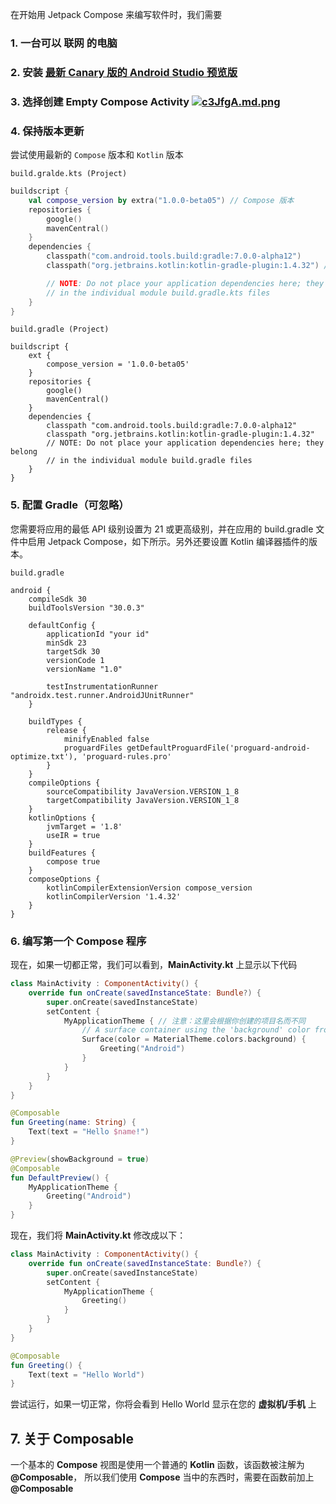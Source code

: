
在开始用 Jetpack Compose 来编写软件时，我们需要

### 1. 一台可以 **联网** 的电脑
### 2. **安装** [最新 Canary 版的 Android Studio 预览版](https://developer.android.com/studio/preview)
### 3. 选择创建 **Empty Compose Activity** [![c3JfgA.md.png](https://z3.ax1x.com/2021/04/07/c3JfgA.png)](https://z3.ax1x.com/2021/04/07/c3JfgA.png)

### 4. 保持版本更新

尝试使用最新的 `Compose` 版本和 `Kotlin` 版本

`build.gralde.kts (Project)`

```kotlin
buildscript {
    val compose_version by extra("1.0.0-beta05") // Compose 版本
    repositories {
        google()
        mavenCentral()
    }
    dependencies {
        classpath("com.android.tools.build:gradle:7.0.0-alpha12")
        classpath("org.jetbrains.kotlin:kotlin-gradle-plugin:1.4.32") // Kotlin 版本，注意：Compose 版本有时候需要要求 Kotlin 到达一定的版本，请同步更新

        // NOTE: Do not place your application dependencies here; they belong
        // in the individual module build.gradle.kts files
    }
}
```

`build.gradle (Project)`
```
buildscript {
    ext {
        compose_version = '1.0.0-beta05'
    }
    repositories {
        google()
        mavenCentral()
    }
    dependencies {
        classpath "com.android.tools.build:gradle:7.0.0-alpha12"
        classpath "org.jetbrains.kotlin:kotlin-gradle-plugin:1.4.32"
        // NOTE: Do not place your application dependencies here; they belong
        // in the individual module build.gradle files
    }
}
```


### 5. 配置 Gradle（可忽略）

您需要将应用的最低 API 级别设置为 21 或更高级别，并在应用的 build.gradle 文件中启用 Jetpack Compose，如下所示。另外还要设置 Kotlin 编译器插件的版本。

`build.gradle`

```
android {
    compileSdk 30
    buildToolsVersion "30.0.3"

    defaultConfig {
        applicationId "your id"
        minSdk 23
        targetSdk 30
        versionCode 1
        versionName "1.0"

        testInstrumentationRunner "androidx.test.runner.AndroidJUnitRunner"
    }

    buildTypes {
        release {
            minifyEnabled false
            proguardFiles getDefaultProguardFile('proguard-android-optimize.txt'), 'proguard-rules.pro'
        }
    }
    compileOptions {
        sourceCompatibility JavaVersion.VERSION_1_8
        targetCompatibility JavaVersion.VERSION_1_8
    }
    kotlinOptions {
        jvmTarget = '1.8'
        useIR = true
    }
    buildFeatures {
        compose true
    }
    composeOptions {
        kotlinCompilerExtensionVersion compose_version
        kotlinCompilerVersion '1.4.32'
    }
}
```

### 6. 编写第一个 **Compose** 程序
现在，如果一切都正常，我们可以看到，**MainActivity.kt** 上显示以下代码

``` kotlin
class MainActivity : ComponentActivity() {
    override fun onCreate(savedInstanceState: Bundle?) {
        super.onCreate(savedInstanceState)
        setContent {
            MyApplicationTheme { // 注意：这里会根据你创建的项目名而不同
                // A surface container using the 'background' color from the theme
                Surface(color = MaterialTheme.colors.background) {
                    Greeting("Android")
                }
            }
        }
    }
}

@Composable
fun Greeting(name: String) {
    Text(text = "Hello $name!")
}

@Preview(showBackground = true)
@Composable
fun DefaultPreview() {
    MyApplicationTheme {
        Greeting("Android")
    }
}
```
现在，我们将 **MainActivity.kt** 修改成以下：
``` kotlin
class MainActivity : ComponentActivity() {
    override fun onCreate(savedInstanceState: Bundle?) {
        super.onCreate(savedInstanceState)
        setContent {
            MyApplicationTheme {
                Greeting()
            }
        }
    }
}

@Composable
fun Greeting() {
    Text(text = "Hello World")
}
```
尝试运行，如果一切正常，你将会看到 Hello World 显示在您的 **虚拟机/手机** 上

## 7. 关于 Composable
一个基本的 **Compose** 视图是使用一个普通的 **Kotlin** 函数，该函数被注解为 **@Composable**，
所以我们使用 **Compose** 当中的东西时，需要在函数前加上 **@Composable**